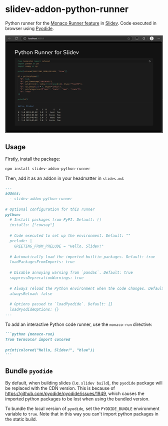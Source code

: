 # slidev-addon-python-runner

Python runner for the [Monaco Runner feature](https://sli.dev/features/monaco-run) in [Slidev](https://sli.dev/). Code executed in browser using [Pyodide](https://pyodide.org/).

![Demo](assets/demo.png)

## Usage

Firstly, install the package:

```bash
npm install slidev-addon-python-runner
```

Then, add it as an addon in your headmatter in `slides.md`:

```md
---
addons:
  - slidev-addon-python-runner

# Optional configuration for this runner
python:
  # Install packages from PyPI. Default: []
  installs: ["cowsay"]

  # Code executed to set up the environment. Default: ""
  prelude: |
    GREETING_FROM_PRELUDE = "Hello, Slidev!"

  # Automatically load the imported builtin packages. Default: true
  loadPackagesFromImports: true

  # Disable annoying warning from `pandas`. Default: true
  suppressDeprecationWarnings: true

  # Always reload the Python environment when the code changes. Default: false
  alwaysReload: false

  # Options passed to `loadPyodide`. Default: {}
  loadPyodideOptions: {}
---
```

To add an interactive Python code runner, use the `monaco-run` directive:

````md
```python {monaco-run}
from termcolor import colored

print(colored("Hello, Slidev!", "blue"))
```
````

## Bundle `pyodide`

By default, when building slides (i.e. `slidev build`), the `pyodide` package will be replaced with the CDN version. This is because of https://github.com/pyodide/pyodide/issues/1949, which causes the imported python packages to be lost when using the bundled version.

To bundle the local version of `pyodide`, set the `PYODIDE_BUNDLE` environment variable to `true`. Note that in this way you can't import python packages in the static build.
